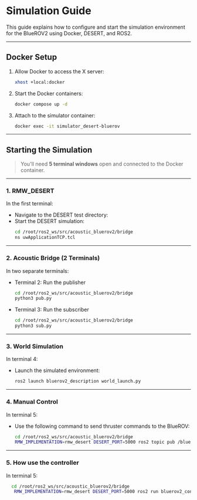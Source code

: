 # Simulation Guide

This guide explains how to configure and start the simulation environment for the BlueROV2 using Docker, DESERT, and ROS2.

---

## Docker Setup

1. Allow Docker to access the X server:
   ```bash
   xhost +local:docker
   ```

2. Start the Docker containers:
   ```bash
   docker compose up -d
   ```

3. Attach to the simulator container:
   ```bash
   docker exec -it simulator_desert-bluerov
   ```

---

## Starting the Simulation

> You'll need **5 terminal windows** open and connected to the Docker container.

---

### 1. RMW_DESERT

In the first terminal:

- Navigate to the DESERT test directory:
- Start the DESERT simulation:
  ```bash
  cd /root/ros2_ws/src/acoustic_bluerov2/bridge
  ns uwApplicationTCP.tcl
  ```

---

### 2. Acoustic Bridge (2 Terminals)

In two separate terminals:

- Terminal 2: Run the publisher
  ```bash
  cd /root/ros2_ws/src/acoustic_bluerov2/bridge
  python3 pub.py
  ```

- Terminal 3: Run the subscriber
  ```bash
  cd /root/ros2_ws/src/acoustic_bluerov2/bridge
  python3 sub.py
  ```

---

### 3. World Simulation

In terminal 4:

- Launch the simulated environment:
  ```bash
  ros2 launch bluerov2_description world_launch.py
  ```

---

### 4. Manual Control

In terminal 5:

- Use the following command to send thruster commands to the BlueROV:
  ```bash
  cd /root/ros2_ws/src/acoustic_bluerov2/bridge
  RMW_IMPLEMENTATION=rmw_desert DESERT_PORT=5000 ros2 topic pub /bluerov2/cmd_thruster1 std_msgs/msg/Float32 "{data: 10}"
  ```

---

### 5. How use the controller

In terminal 5:
```bash
  cd /root/ros2_ws/src/acoustic_bluerov2/bridge
   RMW_IMPLEMENTATION=rmw_desert DESERT_PORT=5000 ros2 run bluerov2_controller keyboard_thruster_controller --ros-args -p keymap_file:=/root/ros2_ws/src/acoustic_bluerov2/controller/src/bluerov2_controller/keymap.conf 
```